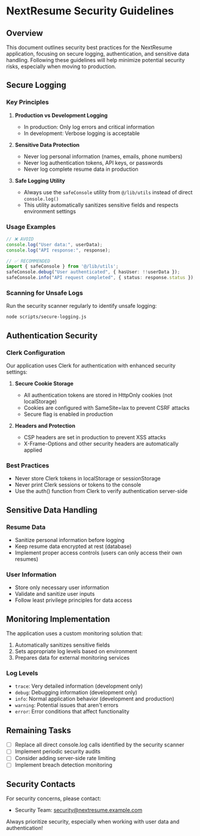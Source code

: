 # NextResume Security Guidelines

## Overview
This document outlines security best practices for the NextResume application, focusing on secure logging, authentication, and sensitive data handling. Following these guidelines will help minimize potential security risks, especially when moving to production.

## Secure Logging

### Key Principles
1. **Production vs Development Logging**
   - In production: Only log errors and critical information
   - In development: Verbose logging is acceptable

2. **Sensitive Data Protection**
   - Never log personal information (names, emails, phone numbers)
   - Never log authentication tokens, API keys, or passwords
   - Never log complete resume data in production

3. **Safe Logging Utility**
   - Always use the `safeConsole` utility from `@/lib/utils` instead of direct `console.log()`
   - This utility automatically sanitizes sensitive fields and respects environment settings

### Usage Examples
```typescript
// ❌ AVOID
console.log("User data:", userData);
console.log("API response:", response);

// ✅ RECOMMENDED
import { safeConsole } from '@/lib/utils';
safeConsole.debug("User authenticated", { hasUser: !!userData });
safeConsole.info("API request completed", { status: response.status });
```

### Scanning for Unsafe Logs
Run the security scanner regularly to identify unsafe logging:
```bash
node scripts/secure-logging.js
```

## Authentication Security

### Clerk Configuration
Our application uses Clerk for authentication with enhanced security settings:

1. **Secure Cookie Storage**
   - All authentication tokens are stored in HttpOnly cookies (not localStorage)
   - Cookies are configured with SameSite=lax to prevent CSRF attacks
   - Secure flag is enabled in production

2. **Headers and Protection**
   - CSP headers are set in production to prevent XSS attacks
   - X-Frame-Options and other security headers are automatically applied

### Best Practices
- Never store Clerk tokens in localStorage or sessionStorage
- Never print Clerk sessions or tokens to the console
- Use the auth() function from Clerk to verify authentication server-side

## Sensitive Data Handling

### Resume Data
- Sanitize personal information before logging
- Keep resume data encrypted at rest (database)
- Implement proper access controls (users can only access their own resumes)

### User Information
- Store only necessary user information
- Validate and sanitize user inputs
- Follow least privilege principles for data access

## Monitoring Implementation

The application uses a custom monitoring solution that:
1. Automatically sanitizes sensitive fields
2. Sets appropriate log levels based on environment
3. Prepares data for external monitoring services

### Log Levels
- `trace`: Very detailed information (development only)
- `debug`: Debugging information (development only)
- `info`: Normal application behavior (development and production)
- `warning`: Potential issues that aren't errors
- `error`: Error conditions that affect functionality

## Remaining Tasks
- [ ] Replace all direct console.log calls identified by the security scanner
- [ ] Implement periodic security audits
- [ ] Consider adding server-side rate limiting
- [ ] Implement breach detection monitoring

## Security Contacts
For security concerns, please contact:
- Security Team: security@nextresume.example.com

Always prioritize security, especially when working with user data and authentication! 